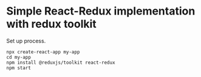 # Simple React-Redux implementation with redux toolkit

Set up process.

```
npx create-react-app my-app
cd my-app
npm install @reduxjs/toolkit react-redux
npm start

```
